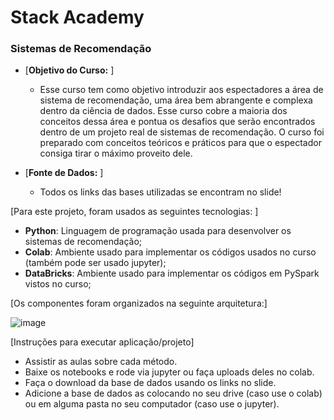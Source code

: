 # Stack Academy

### Sistemas de Recomendação

- [**Objetivo do Curso:** ]
  - Esse curso tem como objetivo introduzir aos espectadores a área de sistema de recomendação, uma área bem abrangente e complexa dentro da ciência de dados. Esse curso cobre a maioria dos conceitos dessa área e pontua os desafios que serão encontrados dentro de um projeto real de sistemas de recomendação. O curso foi preparado com conceitos teóricos e práticos para que o espectador consiga tirar o máximo proveito dele.

- [**Fonte de Dados:** ]
  - Todos os links das bases utilizadas se encontram no slide!

[Para este projeto, foram usados as seguintes tecnologias: ]

- **Python**: Linguagem de programação usada para desenvolver os sistemas de recomendação;
- **Colab**: Ambiente usado para implementar os códigos usados no curso (também pode ser usado jupyter);
- **DataBricks**: Ambiente usado para implementar os códigos em PySpark vistos no curso;

[Os componentes foram organizados na seguinte arquitetura:] 

![image](https://user-images.githubusercontent.com/65022440/216418810-41d6937a-e239-4d80-8d2f-4caa9520a040.png)

[Instruções para executar aplicação/projeto]
- Assistir as aulas sobre cada método.
- Baixe os notebooks e rode via jupyter ou faça uploads deles no colab.
- Faça o download da base de dados usando os links no slide.
- Adicione a base de dados as colocando no seu drive (caso use o colab) ou em alguma pasta no seu computador (caso use o jupyter). 


